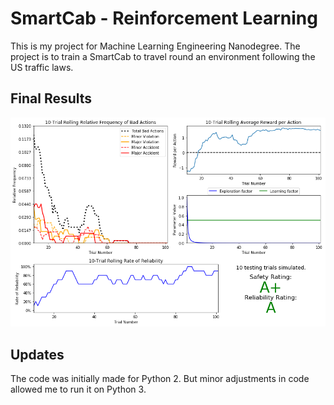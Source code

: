 # SmartCab - Reinforcement Learning
This is my project for Machine Learning Engineering Nanodegree. 
The project is to train a SmartCab to travel round an environment following the US traffic laws.

## Final Results
![](./images/final_result.png)

## Updates
The code was initially made for Python 2. But minor adjustments in code allowed me to run it on Python 3. 
